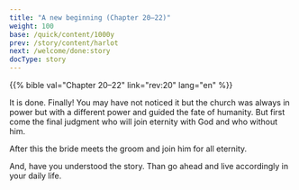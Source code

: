 ```yaml
---
title: "A new beginning (Chapter 20–22)"
weight: 100
base: /quick/content/1000y
prev: /story/content/harlot
next: /welcome/done:story
docType: story
---
```


{{% bible val="Chapter 20–22" link="rev:20" lang="en" %}}

<a name="a287"></a>
It is done. Finally! You may have not noticed it but the church was always in power but with a different power and guided the fate of humanity. But first come the final judgment who will join eternity with God and who without him.

After this the bride meets the groom and join him for all eternity.

And, have you understood the story. Than go ahead and live accordingly in your daily life.

